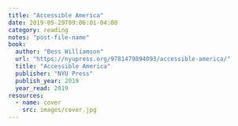 ```yaml
---
title: "Accessible America"
date: 2019-05-29T09:06:01-04:00
category: reading
notes: "post-file-name"
book:
  author: "Bess Williamson"
  url: "https://nyupress.org/9781479894093/accessible-america/"
  title: "Accessible America"
  publisher: "NYU Press"
  publish_year: 2019
  year_read: 2019
resources:
  - name: cover
    src: images/cover.jpg
---
```



